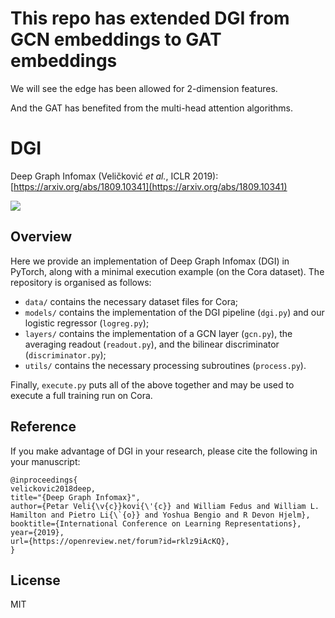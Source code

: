# This repo has extended DGI from GCN embeddings to GAT embeddings

We will see the edge has been allowed for 2-dimension features.


And the GAT has benefited from the multi-head attention algorithms.
# DGI
Deep Graph Infomax (Veličković *et al.*, ICLR 2019): [https://arxiv.org/abs/1809.10341](https://arxiv.org/abs/1809.10341)

![](https://camo.githubusercontent.com/f62a0b987d8a1a140a9f3ba14baf4caa45dfbcad/68747470733a2f2f7777772e64726f70626f782e636f6d2f732f757a783779677761637a76747031302f646565705f67726170685f696e666f6d61782e706e673f7261773d31)

## Overview
Here we provide an implementation of Deep Graph Infomax (DGI) in PyTorch, along with a minimal execution example (on the Cora dataset). The repository is organised as follows:
- `data/` contains the necessary dataset files for Cora;
- `models/` contains the implementation of the DGI pipeline (`dgi.py`) and our logistic regressor (`logreg.py`);
- `layers/` contains the implementation of a GCN layer (`gcn.py`), the averaging readout (`readout.py`), and the bilinear discriminator (`discriminator.py`);
- `utils/` contains the necessary processing subroutines (`process.py`).

Finally, `execute.py` puts all of the above together and may be used to execute a full training run on Cora.

## Reference
If you make advantage of DGI in your research, please cite the following in your manuscript:

```
@inproceedings{
velickovic2018deep,
title="{Deep Graph Infomax}",
author={Petar Veli{\v{c}}kovi{\'{c}} and William Fedus and William L. Hamilton and Pietro Li{\`{o}} and Yoshua Bengio and R Devon Hjelm},
booktitle={International Conference on Learning Representations},
year={2019},
url={https://openreview.net/forum?id=rklz9iAcKQ},
}
```

## License
MIT
